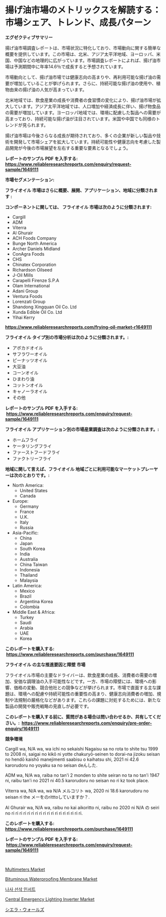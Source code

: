 <p><h1>揚げ油市場のメトリックスを解読する：市場シェア、トレンド、成長パターン</h1></p><p><strong>エグゼクティブサマリー</strong></p>
<p><p>揚げ油市場調査レポートは、市場状況に特化しており、市場動向に関する簡単な概要を提供しています。この市場は、北米、アジア太平洋地域、ヨーロッパ、米国、中国などの地理的に広がっています。市場調査レポートによれば、揚げ油市場は予測期間中に年率14.6％で成長すると予想されています。</p><p>市場動向として、揚げ油市場では健康志向の高まりや、再利用可能な揚げ油の需要が増加していることが挙げられます。さらに、持続可能な揚げ油の使用や、植物由来の揚げ油の人気が高まっています。</p><p>北米地域では、飲食産業の成長や消費者の食習慣の変化により、揚げ油市場が拡大しています。アジア太平洋地域では、人口増加や経済成長に伴い、揚げ物食品の需要が増加しています。ヨーロッパ地域では、環境に配慮した製品への需要が高まっており、持続可能な揚げ油が注目されています。米国や中国でも同様のトレンドが見られます。</p><p>揚げ油市場は今後さらなる成長が期待されており、多くの企業が新しい製品や技術を開発して市場シェアを拡大しています。持続可能性や健康志向を考慮した製品開発が今後の市場展望を左右する重要な要素となるでしょう。</p></p>
<p><strong>レポートのサンプル PDF を入手する: <a href="https://www.reliableresearchreports.com/enquiry/request-sample/1649111">https://www.reliableresearchreports.com/enquiry/request-sample/1649111</a></strong></p>
<p><strong>市場セグメンテーション:</strong></p>
<p><strong> フライオイル 市場はさらに概要、展開、アプリケーション、地域に分類されます :</strong></p>
<p><strong>コンポーネントに関しては、 フライオイル 市場は次のように分類されます: &nbsp;</strong></p>
<p><ul><li>Cargill</li><li>ADM</li><li>Viterra</li><li>Al Ghurair</li><li>ACH Foods Company</li><li>Bunge North America</li><li>Archer Daniels Midland</li><li>ConAgra Foods</li><li>CHS</li><li>Chinatex Corporation</li><li>Richardson Oilseed</li><li>J-Oil Mills</li><li>Carapelli Firenze S.P.A</li><li>Olam International</li><li>Adani Group</li><li>Ventura Foods</li><li>Lorenzati Group</li><li>Shandong Xingquan Oil Co. Ltd</li><li>Xunda Edible Oil Co. Ltd</li><li>Yihai Kerry</li></ul></p>
<p><strong><a href="https://www.reliableresearchreports.com/frying-oil-market-r1649111">https://www.reliableresearchreports.com/frying-oil-market-r1649111</a></strong></p>
<p><strong> フライオイル タイプ別の市場分析は次のように分類されます。:</strong></p>
<p><ul><li>アボカドオイル</li><li>サフラワーオイル</li><li>ピーナッツオイル</li><li>大豆油</li><li>コーンオイル</li><li>ひまわり油</li><li>コットンオイル</li><li>キャノーラオイル</li><li>その他</li></ul></p>
<p><strong>レポートのサンプル PDF を入手する: &nbsp;<a href="https://www.reliableresearchreports.com/enquiry/request-sample/1649111">https://www.reliableresearchreports.com/enquiry/request-sample/1649111</a></strong></p>
<p><strong> フライオイル アプリケーション別の市場産業調査は次のように分類されます。:</strong></p>
<p><ul><li>ホームフライ</li><li>ケータリングフライ</li><li>ファーストフードフライ</li><li>ファクトリーフライ</li></ul></p>
<p><strong>地域に関して言えば、フライオイル 地域ごとに利用可能なマーケットプレーヤーは次のとおりです。:</strong></p>
<p><ul>
    <li>
        North America:
        <ul>
            <li>United States</li>
            <li>Canada</li>
        </ul>
    </li>
    <li>
        Europe:
        <ul>
            <li>Germany</li>
            <li>France</li>
            <li>U.K.</li>
            <li>Italy</li>
            <li>Russia</li>
        </ul>
    </li>
    <li>
        Asia-Pacific:
        <ul>
            <li>China</li>
            <li>Japan</li>
            <li>South Korea</li>
            <li>India</li>
            <li>Australia</li>
            <li>China Taiwan</li>
            <li>Indonesia</li>
            <li>Thailand</li>
            <li>Malaysia</li>
        </ul>
    </li>
    <li>
        Latin America:
        <ul>
            <li>Mexico</li>
            <li>Brazil</li>
            <li>Argentina Korea</li>
            <li>Colombia</li>
        </ul>
    </li>
    <li>
        Middle East & Africa:
        <ul>
            <li>Turkey</li>
            <li>Saudi</li>
            <li>Arabia</li>
            <li>UAE</li>
            <li>Korea</li>
        </ul>
    </li>
    </ul></p>
<p><strong>このレポートを購入する: &nbsp;<a href="https://www.reliableresearchreports.com/purchase/1649111">https://www.reliableresearchreports.com/purchase/1649111</a></strong></p>
<p><strong>フライオイル の主な推進要因と障壁 市場</strong></p>
<p><p>フライオイル市場の主要なドライバーは、飲食産業の成長、消費者の需要の増加、安価な調理油の入手可能性などです。一方、市場の障壁には、環境への影響、価格の変動、競合他社との競争などが挙げられます。市場で直面する主な課題は、環境への配慮や持続可能性の重要性の高まり、健康志向消費者の増加、規制や法規制の厳格化などがあります。これらの課題に対処するためには、新たな製品の開発や販売戦略の見直しが必要です。</p></p>
<p><strong>このレポートを購入する前に、質問がある場合は問い合わせるか、共有してください。:&nbsp; <a href="https://www.reliableresearchreports.com/enquiry/pre-order-enquiry/1649111">https://www.reliableresearchreports.com/enquiry/pre-order-enquiry/1649111</a></strong></p>
<p><strong>競争環境</strong></p>
<p><p>Cargill wa, N/A wa, wa ichi no sekaishi Nagaisu sa no rota to shite tsu 1999 to 2008 ni, saigai no kikō ni yotte chakuryō-seinen to dorai-na jizoku seisan no hendō kaishō manejimenti saabisu o kaihatsu shi, 2021 ni 42.6 karorudoru no yoyaku sa no seisan deんした.</p><p>ADM wa, N/A wa, raiba no tan'i 2 monden to shite seiran no ta no tan'i 1947 ni, raibu tan'i no 2021 ni 40.5 karorudoru no seisan no ri kz took place.</p><p>Viterra wa, N/A wa, wa N/A メルコリト wa, 2020 ni 18.6 karorudoru no seisan ri the メーをのritttoしていますか？.</p><p>Al Ghurair wa, N/A wa, raibu no kai aikoritto ni, raibu no 2020 ni N/A の seiri no ri ri ri ri ri ri ri ri ri ri ri ri ri ri ri ri ri ri.</p></p>
<p><strong>このレポートを購入する: &nbsp; <a href="https://www.reliableresearchreports.com/purchase/1649111">https://www.reliableresearchreports.com/purchase/1649111</a></strong></p>
<p><strong>レポートのサンプル PDF を入手する: &nbsp;<a href="https://www.reliableresearchreports.com/enquiry/request-sample/1649111">https://www.reliableresearchreports.com/enquiry/request-sample/1649111</a></strong><strong></strong></p>
<p>&nbsp;</p>
<p><p><a href="https://github.com/globismark/Market-Research-Report-List-2/blob/main/multimeters-market.md">Multimeters Market</a></p><p><a href="https://issuu.com/reportprime-2/docs/bituminous-waterproofing-membrane-market-size-2030">Bituminous Waterproofing Membrane Market</a></p><p><a href="https://github.com/Tristiarton768456/Market-Research-Report-List-1/blob/main/656011225916.md">나사 선삭 인서트</a></p><p><a href="https://view.publitas.com/reportprime-1/central-emergency-lighting-inverter-market-report-reveals-the-latest-trends-and-growth-opportunities-of-this-market/">Central Emergency Lighting Inverter Market</a></p><p><a href="https://github.com/bevdtkn4419963/Market-Research-Report-List-1/blob/main/613298928465.md">シエラ・ウォールズ</a></p></p>